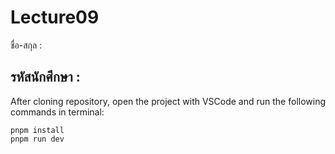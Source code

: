 # Lecture09

ชื่อ-สกุล :

รหัสนักศึกษา :
---
After cloning repository, open the project with VSCode and run the following commands in terminal:

```
pnpm install
pnpm run dev

```

